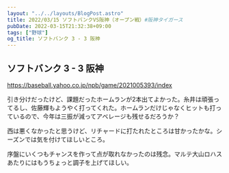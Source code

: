 ```yaml
---
layout: "../../layouts/BlogPost.astro"
title: 2022/03/15 ソフトバンクVS阪神（オープン戦）#阪神タイガース
pubDate: 2022-03-15T21:32:38+09:00
tags: ["野球"]
og_title: ソフトバンク 3 - 3 阪神
---
```


## ソフトバンク 3 - 3 阪神

https://baseball.yahoo.co.jp/npb/game/2021005393/index

引き分けだったけど、課題だったホームランが2本出てよかった。糸井は頑張ってるし、佐藤輝もようやく打ってくれた。ホームランだけじゃなくヒットも打っているので、今年は三振が減ってアベレージも残せるだろうか？

西は悪くなかったと思うけど、リチャードに打たれたところは甘かったかな。シーズンでは気を付けてほしいところ。

序盤にいくつもチャンスを作って点が取れなかったのは残念。マルテ大山ロハスあたりにはもうちょっと調子を上げてほしい。